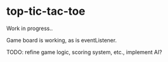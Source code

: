 # top-tic-tac-toe

Work in progress..

Game board is working, as is eventListener.

TODO: refine game logic, scoring system, etc., implement AI?
